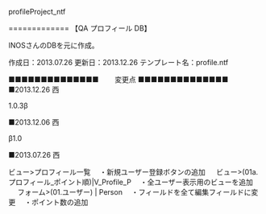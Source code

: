 ﻿profileProject_ntf

=============
【QA プロフィール DB】

INOSさんのDBを元に作成。

作成日：2013.07.26
更新日：2013.12.26
テンプレート名：profile.ntf

■■■■■■■■■■■■■■ 　　変更点 ■■■■■■■■■■■■■■
■2013.12.26 西

1.0.3β

■2013.12.06 西

β1.0

■2013.07.26 西

ビュー>プロフィール一覧
　・新規ユーザー登録ボタンの追加
　
ビュー>(01a.プロフィール_ポイント順)|V_Profile_P
　・全ユーザー表示用のビューを追加
　
フォーム>(01.ユーザー) | Person
　・フィールドを全て編集フィールドに変更
　・ポイント数の追加

